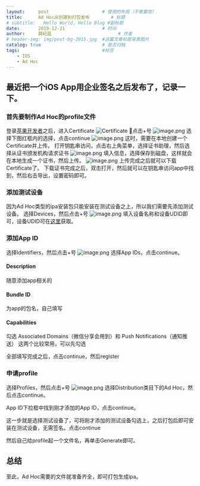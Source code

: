 ```yaml
---
layout:     post   				    # 使用的布局（不需要改）
title:      Ad Hoc从创建到打包发布		  # 标题 
# subtitle:   Hello World, Hello Blog #副标题
date:       2019-12-21 				# 时间
author:     薛纪昌 						# 作者
# header-img: img/post-bg-2015.jpg 	#这篇文章标题背景图片
catalog: true 						# 是否归档
tags:								#标签
    - IOS
    - Ad Hoc
---
```


## 最近把一个iOS App用企业签名之后发布了，记录一下。

### 首先要制作Ad Hoc的profile文件
登录[苹果开发者](https://developer.apple.com/account)之后，进入Certificate
![Certificate](https://i.loli.net/2019/12/21/82HEJtr3PwB4F5D.jpg)
点击+号
![image.png](https://i.loli.net/2019/12/21/2n1KFCQNSeUJ4Hf.png)
选择下图红框内的选择，点击continue
![image.png](https://i.loli.net/2019/12/21/iqgfWBnL8TEMtQF.png)
这时，需要在本地创建一个Certificate并上传。
打开钥匙串访问，点击右上角菜单，选择证书助理，然后选择从证书颁发机构请求证书
![image.png](https://i.loli.net/2019/12/21/2fMRzspTmPSJDtZ.png)
填入信息，选择保存到磁盘，这样就会在本地生成一个证书，然后上传。
![image.png](https://i.loli.net/2019/12/21/fXBzJSEolMjyC6x.png)
上传完成之后就可以下载Certificate了。
下载证书完成之后，双击打开，然后就可以在钥匙串访问app中找到，然后右击导出，设置密码即可。

### 添加测试设备
因为Ad Hoc类型的ipa安装包只能安装在测试设备之上，所以我们需要先添加测试设备。
选择Devices，然后点击+号
![image.png](https://i.loli.net/2019/12/21/XvlN5ycGDZMz41i.png)
填入设备名称和设备UDID即可，设备UDID可在[这里](https://www.pgyer.com/tools/udid)获取。

### 添加App ID
选择Identifiers，然后点击+号
![image.png](https://i.loli.net/2019/12/21/f57kMXFWRHJ3bKS.png)
选择App IDs，点击continue。

#### Description
随意添加app相关的

#### Bundle ID 
为app的包名，自己填写

#### Capabilities 
勾选
Associated Domains（微信分享会用到）和
Push Notifications（通知推送）
这两个比较常用，可以先勾选

全部填写完成之后，点击continue，然后register

### 申请profile
选择Profiles，然后点击+号
![image.png](https://i.loli.net/2019/12/21/u3U5do8yNcBFb6X.png)
选择Distribution类目下的Ad Hoc，然后点击continue。

App ID下拉框中找到刚才添加的App ID，点击continue。

这一步就是选择测试设备了，可将刚才添加的测试设备勾选上，之后打包后即可安装在测试设备，无需签名。点击continue

然后自己给profile起一个文件名，再单击Generate即可。

## 总结
至此，Ad Hoc需要的文件就准备齐全，即可打包生成ipa。
